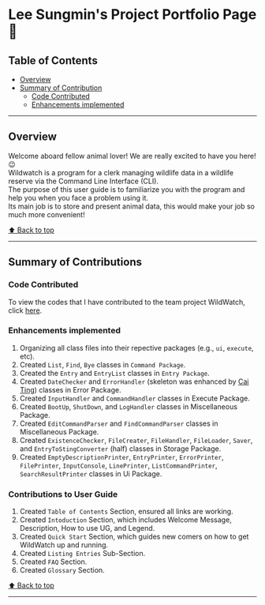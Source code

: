# Lee Sungmin's Project Portfolio Page 🦈
  
## Table of Contents  
- [Overview](https://ay2324s1-cs2113t-w11-2.github.io/tp/team/woodenclock.html#overview)  
- [Summary of Contribution](https://ay2324s1-cs2113t-w11-2.github.io/tp/team/woodenclock.html#summary-of-contributions)  
    - [Code Contributed](https://ay2324s1-cs2113t-w11-2.github.io/tp/team/woodenclock.html#code-contributed)  
    - [Enhancements implemented](https://ay2324s1-cs2113t-w11-2.github.io/tp/team/woodenclock.html#enhancements-implemented)  
  
--------------------------------------------------------------------------------------------------------------------------------------  
  
## Overview  
Welcome aboard fellow animal lover! We are really excited to have you here! 😉  
Wildwatch is a program for a clerk managing wildlife data in a wildlife reserve via the Command Line Interface (CLI).  
The purpose of this user guide is to familiarize you with the program and help you when you face a problem using it.  
Its main job is to store and present animal data, this would make your job so much more convenient!  

[⬆ Back to top](https://ay2324s1-cs2113t-w11-2.github.io/tp/team/woodenclock.html#table-of-contents)  
  
--------------------------------------------------------------------------------------------------------------------------------------  

## Summary of Contributions  

### Code Contributed
To view the codes that I have contributed to the team project WildWatch, click [here](https://nus-cs2113-ay2324s1.github.io/tp-dashboard/?search=woodenclock&breakdown=true).  
  
### Enhancements implemented  
1. Organizing all class files into their repective packages (e.g., `ui`, `execute`, etc).  
2. Created `List`, `Find`, `Bye` classes in `Command Package`.  
3. Created the `Entry` and `EntryList` classes in `Entry Package`.  
4. Created `DateChecker` and `ErrorHandler` (skeleton was enhanced by [Cai Ting](https://ay2324s1-cs2113t-w11-2.github.io/tp/team/lctxct.html)) classes in Error Package.  
5. Created `InputHandler` and `CommandHandler` classes in Execute Package.  
6. Created `BootUp`, `ShutDown`, and `LogHandler` classes in Miscellaneous Package.  
7. Created `EditCommandParser` and `FindCommandParser` classes in Miscellaneous Package.  
8. Created `ExistenceChecker`, `FileCreater`, `FileHandler`, `FileLoader`, `Saver`, and `EntryToStingConverter` (half) classes in Storage Package.  
9. Created `EmptyDescriptionPrinter`, `EntryPrinter`, `ErrorPrinter`, `FilePrinter`, `InputConsole`, `LinePrinter`, `ListCommandPrinter`, `SearchResultPrinter` classes in Ui Package.
  
### Contributions to User Guide  
1. Created `Table of Contents` Section, ensured all links are working.  
2. Created `Intoduction` Section, which includes Welcome Message, Description, How to use UG, and Legend.  
3. Created `Quick Start` Section, which guides new comers on how to get WildWatch up and running.
4. Created `Listing Entries` Sub-Section.
5. Created `FAQ` Section.
6. Created `Glossary` Section. 
  
[⬆ Back to top](https://ay2324s1-cs2113t-w11-2.github.io/tp/team/woodenclock.html#table-of-contents)  
  
--------------------------------------------------------------------------------------------------------------------------------------  
